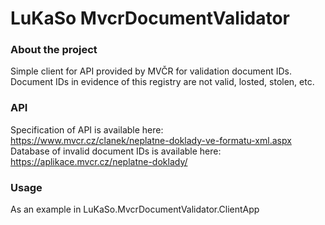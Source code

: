 # LuKaSo MvcrDocumentValidator
### About the project
Simple client for API provided by MVČR for validation document IDs. Document IDs in evidence of this registry are not valid, losted, stolen, etc.
### API
Specification of API is available here:<br/>
https://www.mvcr.cz/clanek/neplatne-doklady-ve-formatu-xml.aspx <br/>
Database of invalid document IDs is available here: <br/>
https://aplikace.mvcr.cz/neplatne-doklady/
### Usage
As an example in LuKaSo.MvcrDocumentValidator.ClientApp
